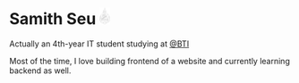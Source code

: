 # Samith Seu <img height="30pt" src="bti-logo-bw.png" />

Actually an 4th-year IT student studying at <a target="_blank" href="https://www.facebook.com/brachnasastraBTI">@BTI </a>

Most of the time, I love building frontend of a website and currently learning backend as well.
